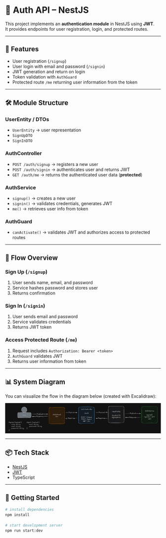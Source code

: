 # 🔐 Auth API – NestJS

This project implements an **authentication module** in NestJS using **JWT**.  
It provides endpoints for user registration, login, and protected routes.

---

## 📌 Features
- User registration (`/signup`)  
- User login with email and password (`/signin`)  
- JWT generation and return on login  
- Token validation with `AuthGuard`  
- Protected route `/me` returning user information from the token  

---

## 🛠 Module Structure

### **UserEntity / DTOs**
- `UserEntity` → user representation  
- `SignUpDTO`  
- `SignInDTO`  

### **AuthController**
- `POST /auth/signup` → registers a new user  
- `POST /auth/signin` → authenticates user and returns JWT  
- `GET /auth/me` → returns the authenticated user data (**protected**)  

### **AuthService**
- `signup()` → creates a new user  
- `signin()` → validates credentials, generates JWT  
- `me()` → retrieves user info from token  

### **AuthGuard**
- `canActivate()` → validates JWT and authorizes access to protected routes  

---

## 🔄 Flow Overview

### **Sign Up (`/signup`)**
1. User sends name, email, and password  
2. Service hashes password and stores user  
3. Returns confirmation  

### **Sign In (`/signin`)**
1. User sends email and password  
2. Service validates credentials  
3. Returns JWT token  

### **Access Protected Route (`/me`)**
1. Request includes `Authorization: Bearer <token>`  
2. `AuthGuard` validates JWT  
3. Returns user information from token  

---

## 📊 System Diagram
You can visualize the flow in the diagram below (created with Excalidraw):

![Auth Flow Diagram](https://github.com/uricampos/nest-auth-api/blob/main/images/auth-flow-diagram.png?raw=true)

---

## 📦 Tech Stack
- [NestJS](https://nestjs.com/)  
- [JWT](https://jwt.io/)  
- TypeScript  

---

## 🚀 Getting Started

```bash
# install dependencies
npm install

# start development server
npm run start:dev
